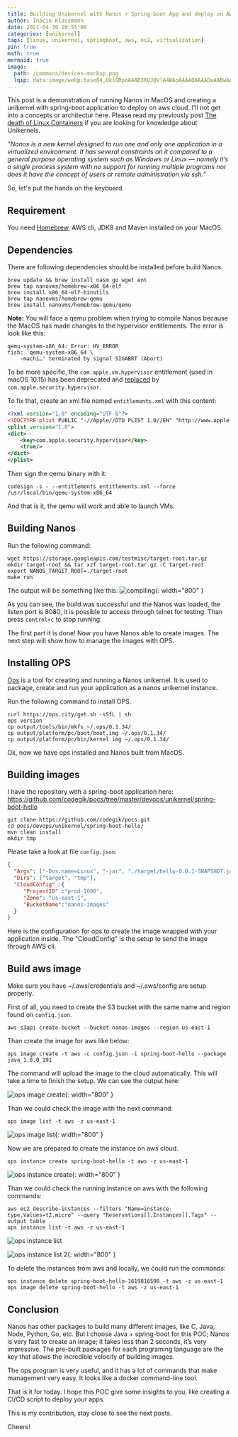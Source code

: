 ```yaml
---
title: Building Unikernel with Nanos + Spring-boot App and deploy on AWS Cloud
author: Inácio Klassmann
date: 2021-04-30 20:55:00
categories: [unikernel]
tags: [linux, unikernel, springboot, aws, ec2, virtualization]
pin: true
math: true
mermaid: true
image:
  path: /commons/devices-mockup.png
  lqip: data:image/webp;base64,UklGRpoAAABXRUJQVlA4WAoAAAAQAAAADwAABwAAQUxQSDIAAAARL0AmbZurmr57yyIiqE8oiG0bejIYEQTgqiDA9vqnsUSI6H+oAERp2HZ65qP/VIAWAFZQOCBCAAAA8AEAnQEqEAAIAAVAfCWkAALp8sF8rgRgAP7o9FDvMCkMde9PK7euH5M1m6VWoDXf2FkP3BqV0ZYbO6NA/VFIAAAA
---
```



This post is a demonstration of running Nanos in MacOS and creating a unikernel with spring-boot application to deploy on aws cloud. I'll not get into a concepts or architectur here. Please read my previously post [The death of Linux Containers] if you are looking for knowledge about Unikernels.

*"Nanos is a new kernel designed to run one and only one application in a virtualized environment. It has several constraints on it compared to a general purpose operating system such as Windows or Linux — namely it’s a single process system with no support for running multiple programs nor does it have the concept of users or remote administration via ssh."*

So, let's put the hands on the keyboard.

## Requirement

You need [Homebrew], AWS cli, JDK8 and Maven installed on your MacOS.

## Dependencies

There are following dependencies should be installed before build Nanos.

```console
brew update && brew install nasm go wget ent
brew tap nanovms/homebrew-x86_64-elf
brew install x86_64-elf-binutils
brew tap nanovms/homebrew-qemu
brew install nanovms/homebrew-qemu/qemu
```

**Note:** You will face a qemu problem when trying to compile Nanos because the MacOS has made changes to the hypervisor entitlements. The error is look like this:

```console
qemu-system-x86_64: Error: HV_ERROR
fish: 'qemu-system-x86_64 \
    -machi…' terminated by signal SIGABRT (Abort)
```
To be more specific, the `com.apple.vm.hypervisor` entitlement (used in macOS 10.15) has been deprecated and [replaced] by `com.apple.security.hypervisor`.

To fix that, create an xml file named `entitlements.xml` with this content:

```xml
<?xml version="1.0" encoding="UTF-8"?>
<!DOCTYPE plist PUBLIC "-//Apple//DTD PLIST 1.0//EN" "http://www.apple.com/DTDs/PropertyList-1.0.dtd">
<plist version="1.0">
<dict>
    <key>com.apple.security.hypervisor</key>
    <true/>
</dict>
</plist>
```

Then sign the qemu binary with it:
```console
codesign -s - --entitlements entitlements.xml --force /usr/local/bin/qemu-system-x86_64
```

And that is it, the qemu will work and able to launch VMs.

## Building Nanos

Run the following command:

```console
wget https://storage.googleapis.com/testmisc/target-root.tar.gz
mkdir target-root && tar xzf target-root.tar.gz -C target-root
export NANOS_TARGET_ROOT=./target-root
make run
```

The output will be something like this:
![compiling]({{site.url}}/assets/img/qmu-compile.png){: width="800" }


As you can see, the build was successful and the Nanos was loaded, the listen port is 8080, it is possible to access through telnet for testing. Than press `control+c` to stop running.

The first part it is done! Now you have Nanos able to create images. The next step will show how to manage the images with OPS.

## Installing OPS

[Ops] is a tool for creating and running a Nanos unikernel. It is used to package, create and run your application as a nanos unikernel instance.

Run the following command to install OPS.

```console
curl https://ops.city/get.sh -sSfL | sh
ops version
cp output/tools/bin/mkfs ~/.ops/0.1.34/
cp output/platform/pc/boot/boot.img ~/.ops/0.1.34/
cp output/platform/pc/bin/kernel.img ~/.ops/0.1.34/
```

Ok, now we have ops installed and Nanos built from MacOS.

## Building images

I have the repository with a spring-boot application here: https://github.com/codegik/pocs/tree/master/devops/unikernel/spring-boot-hello

```console
git clone https://github.com/codegik/pocs.git
cd pocs/devops/unikernel/spring-boot-hello/
mvn clean install
mkdir tmp
```

Please take a look at file `config.json`:

```json
{
  "Args": ["-Dos.name=Linux", "-jar", "./target/hello-0.0.1-SNAPSHOT.jar"],
  "Dirs": ["target", "tmp"],
  "CloudConfig" :{
     "ProjectID" :"prod-1000",
     "Zone": "us-east-1",
     "BucketName":"nanos-images"
  }
}
```

Here is the configuration for ops to create the image wrapped with your application inside. The "CloudConfig" is the setup to send the image through AWS cli.

## Build aws image

Make sure you have ~/.aws/credentials and ~/.aws/config are setup properly.

First of all, you need to create the S3 bucket with the same name and region found on `config.json`.

```console
aws s3api create-bucket --bucket nanos-images --region us-east-1
```

Than create the image for aws like below:

```console
ops image create -t aws -c config.json -i spring-boot-hello --package java_1.8.0_191
```

The command will upload the image to the cloud automatically. This will take a time to finish the setup. We can see the output here:

![ops image create]({{site.url}}/assets/img/ops-image-create.png){: width="800" }

Than we could check the image with the next command:

```console
ops image list -t aws -z us-east-1
```


![ops image list]({{site.url}}/assets/img/ops-image-list.png){: width="800" }

Now we are prepared to create the instance on aws cloud.

```console
ops instance create spring-boot-hello -t aws -z us-east-1
```

![ops instance create]({{site.url}}/assets/img/ops-instance-create.png){: width="800" }

Than we could check the running instance on aws with the following commands:

```console
aws ec2 describe-instances --filters "Name=instance-type,Values=t2.micro" --query "Reservations[].Instances[].Tags" --output table
ops instance list -t aws -z us-east-1
```

![ops instance list]({{site.url}}/assets/img/ops-instance-list.png)

![ops instance list 2]({{site.url}}/assets/img/ops-instance-list2.png){: width="800" }

To delete the instances from aws and locally, we could run the commands:

```console
ops instance delete spring-boot-hello-1619816598 -t aws -z us-east-1
ops image delete spring-boot-hello -t aws -z us-east-1
```

## Conclusion

Nanos has other packages to build many different images, like C, Java, Node, Python, Go, etc. But I choose Java + spring-boot for this POC; Nanos is very fast to create an image; it takes less than 2 seconds, it’s very impressive. The pre-built packages for each programing language are the key that allows the incredible velocity of building images.

The ops program is very useful, and it has a lot of commands that make management very easy. It looks like a docker command-line tool.

That is it for today. I hope this POC give some insights to you, like creating a CI/CD script to deploy your apps.

This is my contribution, stay close to see the next posts.

Cheers!










[The death of Linux Containers]: https://inacioklassmann.medium.com/building-unikernel-with-nanos-spring-boot-app-and-deploy-on-aws-cloud-d89b8b86380f
[Homebrew]: https://brew.sh/
[replaced]: https://developer.apple.com/documentation/bundleresources/entitlements/com_apple_security_hypervisor
[Ops]: https://github.com/nanovms/ops
